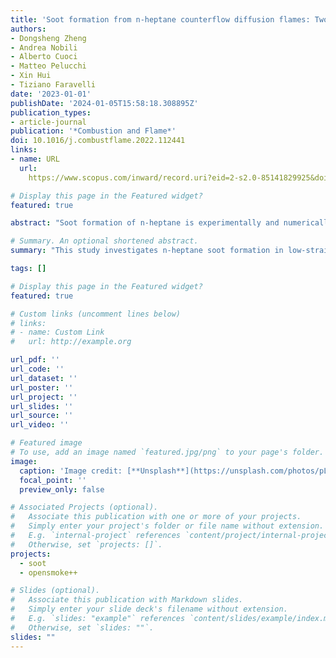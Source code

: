 ```yaml
---
title: 'Soot formation from n-heptane counterflow diffusion flames: Two-dimensional and oxygen effects'
authors:
- Dongsheng Zheng
- Andrea Nobili
- Alberto Cuoci
- Matteo Pelucchi
- Xin Hui
- Tiziano Faravelli
date: '2023-01-01'
publishDate: '2024-01-05T15:58:18.308895Z'
publication_types:
- article-journal
publication: '*Combustion and Flame*'
doi: 10.1016/j.combustflame.2022.112441
links:
- name: URL
  url: 
    https://www.scopus.com/inward/record.uri?eid=2-s2.0-85141829925&doi=10.1016%2fj.combustflame.2022.112441&partnerID=40&md5=10dbbd753f03c754ad2a8b47140f3df3

# Display this page in the Featured widget?
featured: true

abstract: "Soot formation of n-heptane is experimentally and numerically studied in low-strain rate (K = 50 s−1) counterflow soot formation (SF) flames. Flame temperatures and soot volume fractions at different oxygen mole fractions on the oxidizer stream (xO2=0.3–0.45) are measured by using thermocouple-calibrated OH two colors laser-induced fluorescence (2C-PLIF) and laser-induced incandescence (LII) calibrated by light extinction methods, respectively. Mono (MAHs) and polycyclic aromatic hydrocarbons (PAHs) are also qualitatively measured by using the PAHs-LIF technique. Good agreement between measured and predicted maximum flame temperature (Tmax) and peak soot volume fraction (fv,peak) is obtained. However, discrepancies in the shape of the entire soot volume fraction profiles along the axial centerline are observed between 1D and 2D simulations. This result is found to be primarily related to the thermophoretic and radial effects in the low strain rate flames investigated, which hamper neglecting the underlying 2D effects. MAH/PAH peak mole fractions and fv,peak increase from xO2=0.3 to xO2=0.45 due to the related increase of flame temperature, which fosters n-heptane pyrolysis near the fuel nozzle leading to higher concentrations of C1single bondC4 hydrocarbons. The latter are found to grow to MAHs/PAHs and finally to soot particles through analogous pathways independently of xO2. However, the higher flame temperature in the sooting region at xO2=0.45 leads to soot particles and aggregates characterized by larger sizes and more dehydrogenated than those produced at xO2=0.3."

# Summary. An optional shortened abstract.
summary: "This study investigates n-heptane soot formation in low-strain rate counterflow flames. Flame temperatures and soot fractions are measured under varied oxygen mole fractions. Good agreement is observed between measured and predicted maximum temperature and peak soot fraction. Discrepancies in soot volume profiles between 1D and 2D simulations are attributed to thermophoretic and radial effects. Higher oxygen leads to increased temperatures, fostering n-heptane pyrolysis and larger, more dehydrogenated soot particles at xO2=0.45 compared to xO2=0.3."

tags: []

# Display this page in the Featured widget?
featured: true

# Custom links (uncomment lines below)
# links:
# - name: Custom Link
#   url: http://example.org

url_pdf: ''
url_code: ''
url_dataset: ''
url_poster: ''
url_project: ''
url_slides: ''
url_source: ''
url_video: ''

# Featured image
# To use, add an image named `featured.jpg/png` to your page's folder.
image:
  caption: 'Image credit: [**Unsplash**](https://unsplash.com/photos/pLCdAaMFLTE)'
  focal_point: ''
  preview_only: false

# Associated Projects (optional).
#   Associate this publication with one or more of your projects.
#   Simply enter your project's folder or file name without extension.
#   E.g. `internal-project` references `content/project/internal-project/index.md`.
#   Otherwise, set `projects: []`.
projects:
  - soot
  - opensmoke++

# Slides (optional).
#   Associate this publication with Markdown slides.
#   Simply enter your slide deck's filename without extension.
#   E.g. `slides: "example"` references `content/slides/example/index.md`.
#   Otherwise, set `slides: ""`.
slides: ""
---
```


